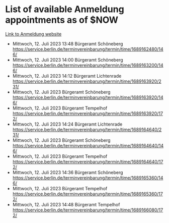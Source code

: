 # List of available Anmeldung appointments as of $NOW
[Link to Anmeldung website](https://service.berlin.de/terminvereinbarung/termin/tag.php?termin=1&anliegen[]=120686&dienstleisterlist=122210,122217,327316,122219,327312,122227,327314,122231,327346,122243,327348,122254,122252,329742,122260,329745,122262,329748,122271,327278,122273,327274,122277,327276,330436,122280,327294,122282,327290,122284,327292,122291,327270,122285,327266,122286,327264,122296,327268,150230,329760,122297,327286,122294,327284,122312,329763,122314,329775,122304,327330,122311,327334,122309,327332,317869,122281,327352,122279,329772,122283,122276,327324,122274,327326,122267,329766,122246,327318,122251,327320,122257,327322,122208,327298,122226,327300&herkunft=http%3A%2F%2Fservice.berlin.de%2Fdienstleistung%2F120686%2F)
- Mittwoch, 12. Juli 2023 13:48 Bürgeramt Schöneberg https://service.berlin.de/terminvereinbarung/termin/time/1689162480/146/
- Mittwoch, 12. Juli 2023 14:00 Bürgeramt Schöneberg https://service.berlin.de/terminvereinbarung/termin/time/1689163200/146/
- Mittwoch, 12. Juli 2023 14:12 Bürgeramt Lichtenrade https://service.berlin.de/terminvereinbarung/termin/time/1689163920/231/
- Mittwoch, 12. Juli 2023  Bürgeramt Schöneberg https://service.berlin.de/terminvereinbarung/termin/time/1689163920/146/
- Mittwoch, 12. Juli 2023  Bürgeramt Tempelhof https://service.berlin.de/terminvereinbarung/termin/time/1689163920/172/
- Mittwoch, 12. Juli 2023 14:24 Bürgeramt Lichtenrade https://service.berlin.de/terminvereinbarung/termin/time/1689164640/231/
- Mittwoch, 12. Juli 2023  Bürgeramt Schöneberg https://service.berlin.de/terminvereinbarung/termin/time/1689164640/146/
- Mittwoch, 12. Juli 2023  Bürgeramt Tempelhof https://service.berlin.de/terminvereinbarung/termin/time/1689164640/172/
- Mittwoch, 12. Juli 2023 14:36 Bürgeramt Schöneberg https://service.berlin.de/terminvereinbarung/termin/time/1689165360/146/
- Mittwoch, 12. Juli 2023  Bürgeramt Tempelhof https://service.berlin.de/terminvereinbarung/termin/time/1689165360/172/
- Mittwoch, 12. Juli 2023 14:48 Bürgeramt Tempelhof https://service.berlin.de/terminvereinbarung/termin/time/1689166080/172/
